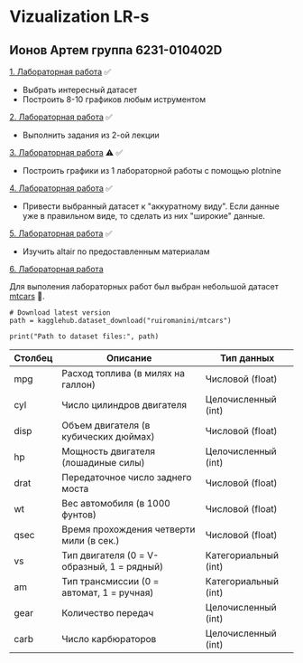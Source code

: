# Vizualization LR-s

## Ионов Артем группа 6231-010402D

[1. Лабораторная работа](Vizualization_Ionov_LR1.ipynb) :white_check_mark:

- Выбрать интересный датасет
- Построить 8-10 графиков любым иструментом 

[2. Лабораторная работа](VIzualization_Ionov_LR2.ipynb) :white_check_mark:

- Выполнить задания из 2-ой лекции

[3. Лабораторная работа](Vizualization_Ionov_LR3.ipynb) :warning: :white_check_mark:

- Построить графики из 1 лабораторной работы с помощью plotnine

[4. Лабораторная работа](Vizualization_Ionov_LR4.ipynb) :white_check_mark:

- Привести выбранный датасет к "аккуратному виду". Если данные уже в правильном виде, то сделать из них "широкие" данные.

[5. Лабораторная работа](Vizualization_Ionov_LR5)  :white_check_mark:

- Изучить altair по предоставленным материалам 

[6. Лабораторная работа]()

Для выполения лабораторных работ был выбран небольшой датасет [mtcars](https://www.kaggle.com/datasets/ruiromanini/mtcars/data) :red_car:. 

```
# Download latest version
path = kagglehub.dataset_download("ruiromanini/mtcars")

print("Path to dataset files:", path)
```

| Столбец  | Описание                                   | Тип данных          |
|----------|-------------------------------------------|---------------------|
| mpg      | Расход топлива (в милях на галлон)         | Числовой (float)    |
| cyl      | Число цилиндров двигателя                 | Целочисленный (int) |
| disp     | Объем двигателя (в кубических дюймах)     | Числовой (float)    |
| hp       | Мощность двигателя (лошадиные силы)       | Целочисленный (int) |
| drat     | Передаточное число заднего моста          | Числовой (float)    |
| wt       | Вес автомобиля (в 1000 фунтов)            | Числовой (float)    |
| qsec     | Время прохождения четверти мили (в сек.)  | Числовой (float)    |
| vs       | Тип двигателя (0 = V-образный, 1 = рядный)| Категориальный (int)|
| am       | Тип трансмиссии (0 = автомат, 1 = ручная) | Категориальный (int)|
| gear     | Количество передач                        | Целочисленный (int) |
| carb     | Число карбюраторов                        | Целочисленный (int) |
